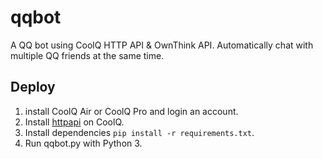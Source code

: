 # qqbot
A QQ bot using CoolQ HTTP API & OwnThink API.
Automatically chat with multiple QQ friends at the same time.

## Deploy
1. install CoolQ Air or CoolQ Pro and login an account.
2. Install [httpapi](https://github.com/richardchien/coolq-http-api) on CoolQ.
3. Install dependencies `pip install -r requirements.txt`.
4. Run qqbot.py with Python 3.